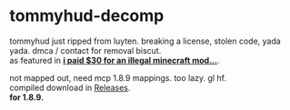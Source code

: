 # tommyhud-decomp
tommyhud just ripped from luyten. breaking a license, stolen code, yada yada. dmca / contact for removal biscut. </br>
as featured in [**i paid $30 for an illegal minecraft mod...**](https://www.youtube.com/watch?v=H7CvtXXxirA).

not mapped out, need mcp 1.8.9 mappings. too lazy. gl hf. </br>
compiled download in [Releases](https://github.com/uchks/tommyhud-decomp/releases). </br>
**for 1.8.9.**
